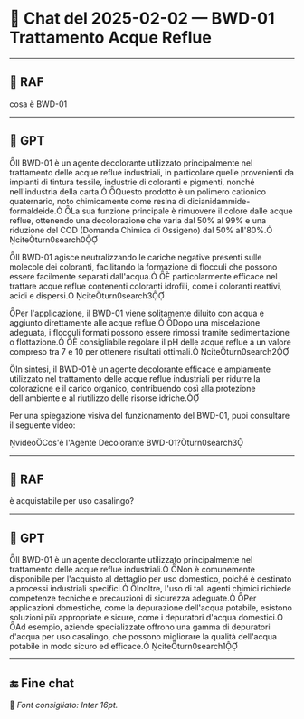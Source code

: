 # 📅 Chat del 2025-02-02 — BWD-01 Trattamento Acque Reflue

---

## 👤 **RAF**

cosa è BWD-01

---

## 🤖 **GPT**

Il BWD-01 è un agente decolorante utilizzato principalmente nel trattamento delle acque reflue industriali, in particolare quelle provenienti da impianti di tintura tessile, industrie di coloranti e pigmenti, nonché nell'industria della carta. Questo prodotto è un polimero cationico quaternario, noto chimicamente come resina di dicianidammide-formaldeide. La sua funzione principale è rimuovere il colore dalle acque reflue, ottenendo una decolorazione che varia dal 50% al 99% e una riduzione del COD (Domanda Chimica di Ossigeno) dal 50% all'80%. citeturn0search0

Il BWD-01 agisce neutralizzando le cariche negative presenti sulle molecole dei coloranti, facilitando la formazione di flocculi che possono essere facilmente separati dall'acqua. È particolarmente efficace nel trattare acque reflue contenenti coloranti idrofili, come i coloranti reattivi, acidi e dispersi. citeturn0search3

Per l'applicazione, il BWD-01 viene solitamente diluito con acqua e aggiunto direttamente alle acque reflue. Dopo una miscelazione adeguata, i flocculi formati possono essere rimossi tramite sedimentazione o flottazione. È consigliabile regolare il pH delle acque reflue a un valore compreso tra 7 e 10 per ottenere risultati ottimali. citeturn0search2

In sintesi, il BWD-01 è un agente decolorante efficace e ampiamente utilizzato nel trattamento delle acque reflue industriali per ridurre la colorazione e il carico organico, contribuendo così alla protezione dell'ambiente e al riutilizzo delle risorse idriche.

Per una spiegazione visiva del funzionamento del BWD-01, puoi consultare il seguente video:

videoCos'è l'Agente Decolorante BWD-01?turn0search3

---

## 👤 **RAF**

è acquistabile per uso casalingo?

---

## 🤖 **GPT**

Il BWD-01 è un agente decolorante utilizzato principalmente nel trattamento delle acque reflue industriali. Non è comunemente disponibile per l'acquisto al dettaglio per uso domestico, poiché è destinato a processi industriali specifici. Inoltre, l'uso di tali agenti chimici richiede competenze tecniche e precauzioni di sicurezza adeguate. Per applicazioni domestiche, come la depurazione dell'acqua potabile, esistono soluzioni più appropriate e sicure, come i depuratori d'acqua domestici. Ad esempio, aziende specializzate offrono una gamma di depuratori d'acqua per uso casalingo, che possono migliorare la qualità dell'acqua potabile in modo sicuro ed efficace. citeturn0search1

---

## 🔚 Fine chat

📌 *Font consigliato: Inter 16pt.*
